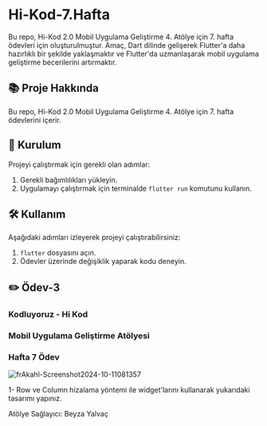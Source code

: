 # Hi-Kod-7.Hafta
Bu repo, Hi-Kod 2.0 Mobil Uygulama Geliştirme 4. Atölye için 7. hafta ödevleri için oluşturulmuştur. Amaç, Dart dilinde gelişerek Flutter'a daha hazırlıklı bir şekilde yaklaşmaktır ve Flutter'da uzmanlaşarak mobil uygulama geliştirme becerilerini artırmaktır.

## 📚 Proje Hakkında
Bu repo, Hi-Kod 2.0 Mobil Uygulama Geliştirme 4. Atölye için 7. hafta ödevlerini içerir.

## 🚀 Kurulum
Projeyi çalıştırmak için gerekli olan adımlar:
1. Gerekli bağımlılıkları yükleyin.
2. Uygulamayı çalıştırmak için terminalde `flutter run` komutunu kullanın.

## 🛠️ Kullanım
Aşağıdaki adımları izleyerek projeyi çalıştırabilirsiniz:
1. `flutter` dosyasını açın.
2. Ödevler üzerinde değişiklik yaparak kodu deneyin.

## ✏️ Ödev-3

### Kodluyoruz - Hi Kod  
### Mobil Uygulama Geliştirme Atölyesi 
### Hafta 7 Ödev 

![frAkahl-Screenshot2024-10-11081357](https://github.com/user-attachments/assets/bdd08c51-f3b9-4d38-ad8b-0dba952ea0f5)


1- Row ve Column hizalama yöntemi ile widget'larını kullanarak yukarıdaki tasarımı yapınız.







Atölye Sağlayıcı: Beyza Yalvaç
